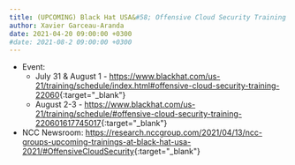 ```yaml
---
title: (UPCOMING) Black Hat USA&#58; Offensive Cloud Security Training
author: Xavier Garceau-Aranda
date: 2021-04-20 09:00:00 +0300
#date: 2021-08-2 09:00:00 +0300
---
```


* Event: 
  * July 31 & August 1 - <https://www.blackhat.com/us-21/training/schedule/index.html#offensive-cloud-security-training-22060>{:target="_blank"}
  * August 2-3 - <https://www.blackhat.com/us-21/training/schedule/#offensive-cloud-security-training-220601617745017>{:target="_blank"}
* NCC Newsroom: <https://research.nccgroup.com/2021/04/13/ncc-groups-upcoming-trainings-at-black-hat-usa-2021/#OffensiveCloudSecurity>{:target="_blank"}
